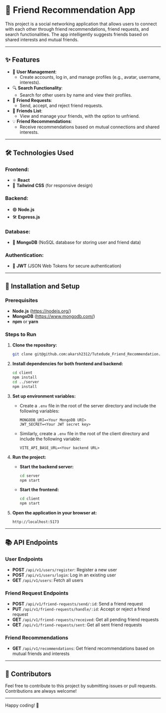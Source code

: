 
# 🚀 Friend Recommendation App

This project is a social networking application that allows users to connect with each other through friend recommendations, friend requests, and search functionalities. The app intelligently suggests friends based on shared interests and mutual friends.

---

## ✨ Features

- 👤 **User Management**: 
  - Create accounts, log in, and manage profiles (e.g., avatar, username, interests).
- 🔍 **Search Functionality**: 
  - Search for other users by name and view their profiles.
- 🤝 **Friend Requests**: 
  - Send, accept, and reject friend requests.
- 📜 **Friends List**: 
  - View and manage your friends, with the option to unfriend.
- 💡 **Friend Recommendations**: 
  - Receive recommendations based on mutual connections and shared interests.

---

## 🛠 Technologies Used

### Frontend:
- ⚛️ **React**
- 🎨 **Tailwind CSS** (for responsive design)

### Backend:
- 🟢 **Node.js**
- 🛠 **Express.js**

### Database:
- 🍃 **MongoDB** (NoSQL database for storing user and friend data)

### Authentication:
- 🔐 **JWT** (JSON Web Tokens for secure authentication)

---

## 🚀 Installation and Setup

### Prerequisites
- **Node.js** (https://nodejs.org/)
- **MongoDB** (https://www.mongodb.com/)
- **npm** or **yarn**

### Steps to Run

1. **Clone the repository:**
   ```bash
   git clone git@github.com:akarsh2312/Tutedude_Friend_Recommendation.git
   ```

2. **Install dependencies for both frontend and backend:**
   ```bash
   cd client
   npm install
   cd ../server
   npm install
   ```

3. **Set up environment variables:**
   - Create a `.env` file in the root of the server directory and include the following variables:
     ```env
     MONGODB_URI=<Your MongoDB URI>
     JWT_SECRET=<Your JWT secret key>
     ```
   - Similarly, create a `.env` file in the root of the client directory and include the following variable:
     ```env
     VITE_API_BASE_URL=<Your backend URL>
     ```

4. **Run the project:**
   - **Start the backend server:**
     ```bash
     cd server
     npm start
     ```
   - **Start the frontend:**
     ```bash
     cd client
     npm start
     ```

5. **Open the application in your browser at:**
   ```
   http://localhost:5173
   ```

---

## 📚 API Endpoints

### User Endpoints
- **POST** `/api/v1/users/register`: Register a new user
- **POST** `/api/v1/users/login`: Log in an existing user
- **GET** `/api/v1/users`: Fetch all users

### Friend Request Endpoints
- **POST** `/api/v1/friend-requests/send/:id`: Send a friend request
- **PUT** `/api/v1/friend-requests/handle/:id`: Accept or reject a friend request
- **GET** `/api/v1/friend-requests/received`: Get all pending friend requests
- **GET** `/api/v1/friend-requests/sent`: Get all sent friend requests

### Friend Recommendations
- **GET** `/api/v1/recommendations`: Get friend recommendations based on mutual friends and interests

---

## 👥 Contributors
Feel free to contribute to this project by submitting issues or pull requests. Contributions are always welcome!

---

Happy coding! 🎉
